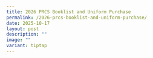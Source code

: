 ```yaml
---
title: 2026 PRCS Booklist and Uniform Purchase
permalink: /2026-prcs-booklist-and-uniform-purchase/
date: 2025-10-17
layout: post
description: ""
image: ""
variant: tiptap
---
```

